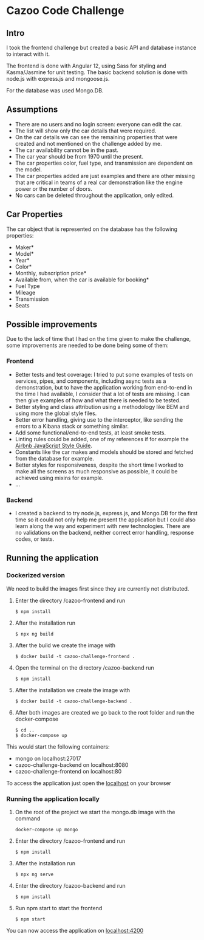 # Cazoo Code Challenge

## Intro

I took the frontend challenge but created a basic API and database instance to interact with it.

The frontend is done with Angular 12, using Sass for styling and Kasma/Jasmine for unit testing.
The basic backend solution is done with node.js with express.js and mongoose.js.

For the database was used Mongo.DB.

## Assumptions

- There are no users and no login screen: everyone can edit the car.
- The list will show only the car details that were required.
- On the car details we can see the remaining properties that were created and not mentioned on the challenge added by me.
- The car availability cannot be in the past.
- The car year should be from 1970 until the present.
- The car properties color, fuel type, and transmission are dependent on the model.
- The car properties added are just examples and there are other missing that are critical in teams of a real car demonstration like the engine power or the number of doors.
- No cars can be deleted throughout the application, only edited.

## Car Properties

The car object that is represented on the database has the following properties:

- Maker\*
- Model\*
- Year\*
- Color\*
- Monthly, subscription price\*
- Available from, when the car is available for booking\*
- Fuel Type
- Mileage
- Transmission
- Seats

## Possible improvements

Due to the lack of time that I had on the time given to make the challenge, some improvements are needed to be done being some of them:

### Frontend

- Better tests and test coverage: I tried to put some examples of tests on services, pipes, and components, including async tests as a demonstration, but to have the application working from end-to-end in the time I had available, I consider that a lot of tests are missing. I can then give examples of how and what there is needed to be tested.
- Better styling and class attribution using a methodology like BEM and using more the global style files.
- Better error handling, giving use to the interceptor, like sending the errors to a Kibana stack or something similar.
- Add some functional/end-to-end tests, at least smoke tests.
- Linting rules could be added, one of my references if for example the [Airbnb JavaScript Style Guide](https://github.com/airbnb/javascript).
- Constants like the car makes and models should be stored and fetched from the database for example.
- Better styles for responsiveness, despite the short time I worked to make all the screens as much responsive as possible, it could be achieved using mixins for example.
- ...

### Backend

- I created a backend to try node.js, express.js, and Mongo.DB for the first time so it could not only help me present the application but I could also learn along the way and experiment with new technologies.
  There are no validations on the backend, neither correct error handling, response codes, or tests.

## Running the application

### Dockerized version

We need to build the images first since they are currently not distributed.

1.  Enter the directory /cazoo-frontend and run

        $ npm install

2.  After the installation run

        $ npx ng build

3.  After the build we create the image with

        $ docker build -t cazoo-challenge-frontend .

4.  Open the terminal on the directory /cazoo-backend run

        $ npm install

5.  After the installation we create the image with

        $ docker build -t cazoo-challenge-backend .

6.  After both images are created we go back to the root folder and run the docker-compose
        
        $ cd ..
        $ docker-compose up

This would start the following containers:

- mongo on localhost:27017
- cazoo-challenge-backend on localhost:8080
- cazoo-challenge-frontend on localhost:80

To access the application just open the [localhost](https://localhost) on your browser

### Running the application locally

1.  On the root of the project we start the mongo.db image with the command

        docker-compose up mongo

2.  Enter the directory /cazoo-frontend and run

        $ npm install

3.  After the installation run

        $ npx ng serve

4.  Enter the directory /cazoo-backend and run

        $ npm install

5.  Run npm start to start the frontend

        $ npm start

You can now access the application on [localhost:4200](https://localhost:4200)
